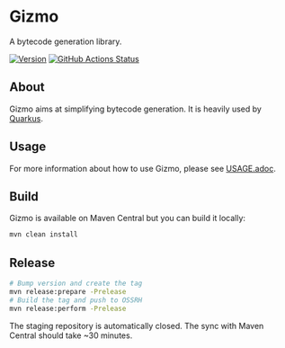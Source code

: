 # Gizmo

A bytecode generation library.

[![Version](https://img.shields.io/maven-central/v/io.quarkus.gizmo/gizmo?logo=apache-maven&style=for-the-badge)](https://search.maven.org/artifact/io.quarkus.gizmo/gizmo)
[![GitHub Actions Status](<https://img.shields.io/github/workflow/status/QuarkusIO/gizmo/Gizmo CI?logo=GitHub&style=for-the-badge>)](https://github.com/quarkusio/gizmo/actions?query=workflow%3A%22Gizmo+CI%22)

## About

Gizmo aims at simplifying bytecode generation.
It is heavily used by [Quarkus](https://quarkus.io).
 
## Usage

For more information about how to use Gizmo, please see [USAGE.adoc](USAGE.adoc).

## Build

Gizmo is available on Maven Central but you can build it locally:

```bash
mvn clean install
```

## Release

```bash
# Bump version and create the tag
mvn release:prepare -Prelease
# Build the tag and push to OSSRH
mvn release:perform -Prelease
```

The staging repository is automatically closed. The sync with Maven Central should take ~30 minutes.
